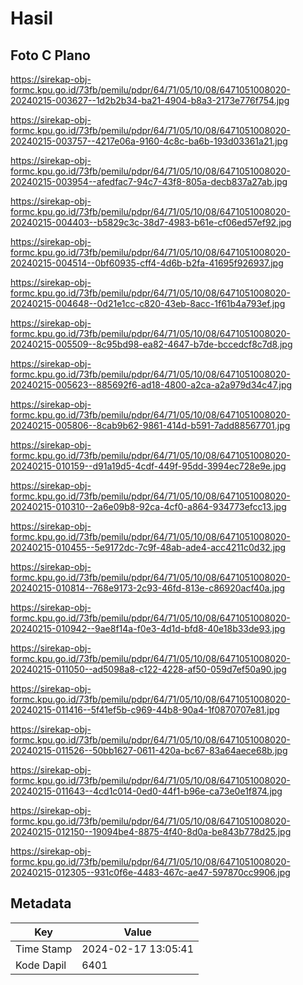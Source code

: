 # Hasil

## Foto C Plano

https://sirekap-obj-formc.kpu.go.id/73fb/pemilu/pdpr/64/71/05/10/08/6471051008020-20240215-003627--1d2b2b34-ba21-4904-b8a3-2173e776f754.jpg

https://sirekap-obj-formc.kpu.go.id/73fb/pemilu/pdpr/64/71/05/10/08/6471051008020-20240215-003757--4217e06a-9160-4c8c-ba6b-193d03361a21.jpg

https://sirekap-obj-formc.kpu.go.id/73fb/pemilu/pdpr/64/71/05/10/08/6471051008020-20240215-003954--afedfac7-94c7-43f8-805a-decb837a27ab.jpg

https://sirekap-obj-formc.kpu.go.id/73fb/pemilu/pdpr/64/71/05/10/08/6471051008020-20240215-004403--b5829c3c-38d7-4983-b61e-cf06ed57ef92.jpg

https://sirekap-obj-formc.kpu.go.id/73fb/pemilu/pdpr/64/71/05/10/08/6471051008020-20240215-004514--0bf60935-cff4-4d6b-b2fa-41695f926937.jpg

https://sirekap-obj-formc.kpu.go.id/73fb/pemilu/pdpr/64/71/05/10/08/6471051008020-20240215-004648--0d21e1cc-c820-43eb-8acc-1f61b4a793ef.jpg

https://sirekap-obj-formc.kpu.go.id/73fb/pemilu/pdpr/64/71/05/10/08/6471051008020-20240215-005509--8c95bd98-ea82-4647-b7de-bccedcf8c7d8.jpg

https://sirekap-obj-formc.kpu.go.id/73fb/pemilu/pdpr/64/71/05/10/08/6471051008020-20240215-005623--885692f6-ad18-4800-a2ca-a2a979d34c47.jpg

https://sirekap-obj-formc.kpu.go.id/73fb/pemilu/pdpr/64/71/05/10/08/6471051008020-20240215-005806--8cab9b62-9861-414d-b591-7add88567701.jpg

https://sirekap-obj-formc.kpu.go.id/73fb/pemilu/pdpr/64/71/05/10/08/6471051008020-20240215-010159--d91a19d5-4cdf-449f-95dd-3994ec728e9e.jpg

https://sirekap-obj-formc.kpu.go.id/73fb/pemilu/pdpr/64/71/05/10/08/6471051008020-20240215-010310--2a6e09b8-92ca-4cf0-a864-934773efcc13.jpg

https://sirekap-obj-formc.kpu.go.id/73fb/pemilu/pdpr/64/71/05/10/08/6471051008020-20240215-010455--5e9172dc-7c9f-48ab-ade4-acc4211c0d32.jpg

https://sirekap-obj-formc.kpu.go.id/73fb/pemilu/pdpr/64/71/05/10/08/6471051008020-20240215-010814--768e9173-2c93-46fd-813e-c86920acf40a.jpg

https://sirekap-obj-formc.kpu.go.id/73fb/pemilu/pdpr/64/71/05/10/08/6471051008020-20240215-010942--9ae8f14a-f0e3-4d1d-bfd8-40e18b33de93.jpg

https://sirekap-obj-formc.kpu.go.id/73fb/pemilu/pdpr/64/71/05/10/08/6471051008020-20240215-011050--ad5098a8-c122-4228-af50-059d7ef50a90.jpg

https://sirekap-obj-formc.kpu.go.id/73fb/pemilu/pdpr/64/71/05/10/08/6471051008020-20240215-011416--5f41ef5b-c969-44b8-90a4-1f0870707e81.jpg

https://sirekap-obj-formc.kpu.go.id/73fb/pemilu/pdpr/64/71/05/10/08/6471051008020-20240215-011526--50bb1627-0611-420a-bc67-83a64aece68b.jpg

https://sirekap-obj-formc.kpu.go.id/73fb/pemilu/pdpr/64/71/05/10/08/6471051008020-20240215-011643--4cd1c014-0ed0-44f1-b96e-ca73e0e1f874.jpg

https://sirekap-obj-formc.kpu.go.id/73fb/pemilu/pdpr/64/71/05/10/08/6471051008020-20240215-012150--19094be4-8875-4f40-8d0a-be843b778d25.jpg

https://sirekap-obj-formc.kpu.go.id/73fb/pemilu/pdpr/64/71/05/10/08/6471051008020-20240215-012305--931c0f6e-4483-467c-ae47-597870cc9906.jpg


## Metadata

| Key        | Value               |
| ---------- | ------------------- |
| Time Stamp | 2024-02-17 13:05:41 |
| Kode Dapil | 6401                |



